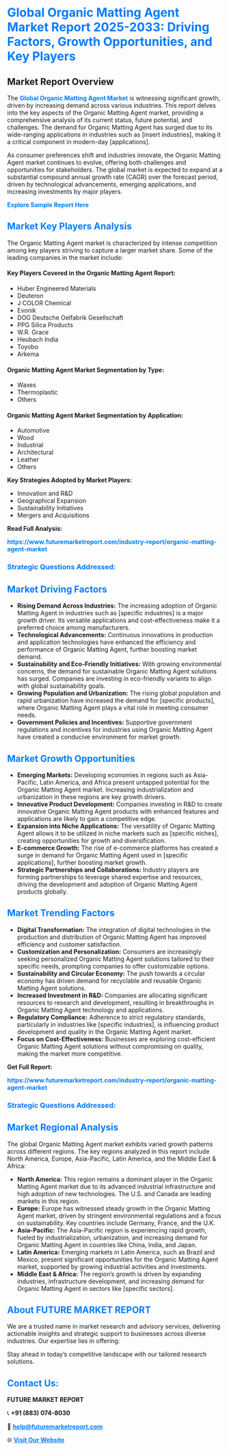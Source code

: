 <h1 style="color: #007BFF;">Global Organic Matting Agent Market Report 2025-2033: Driving Factors, Growth Opportunities, and Key Players</h1>

<section id="overview">
<h2>Market Report Overview</h2>
<p>The <a href="https://www.futuremarketreport.com/industry-report/organic-matting-agent-market" style="color: #007BFF; text-decoration: none;"><strong>Global Organic Matting Agent Market</strong></a> is witnessing significant growth, driven by increasing demand across various industries. This report delves into the key aspects of the Organic Matting Agent market, providing a comprehensive analysis of its current status, future potential, and challenges. The demand for Organic Matting Agent has surged due to its wide-ranging applications in industries such as [insert industries], making it a critical component in modern-day [applications].</p>
<p>As consumer preferences shift and industries innovate, the Organic Matting Agent market continues to evolve, offering both challenges and opportunities for stakeholders. The global market is expected to expand at a substantial compound annual growth rate (CAGR) over the forecast period, driven by technological advancements, emerging applications, and increasing investments by major players.</p>
</section>

<section id="overview">
<p><a href="https://www.futuremarketreport.com/request-sample/reportId=42047" style="color: #007BFF; text-decoration: none;"><strong>Explore Sample Report Here</strong></a></p>
</section>

<section id="key-players">
<h2 style="color: #007BFF;">Market Key Players Analysis</h2>
<p>The Organic Matting Agent market is characterized by intense competition among key players striving to capture a larger market share. Some of the leading companies in the market include:</p>
<h4>Key Players Covered in the Organic Matting Agent Report:</h4>
<ul><li>Huber Engineered Materials</li><li>Deuteron</li><li>J COLOR Chemical</li><li>Evonik</li><li>DOG Deutsche Oelfabrik Gesellschaft</li><li>PPG Silica Products</li><li>W.R. Grace</li><li>Heubach India</li><li>Toyobo</li><li>Arkema</li></ul>
<h4>Organic Matting Agent Market Segmentation by Type:</h4>
<ul><li>Waxes</li><li>Thermoplastic</li><li>Others</li></ul>

<h4>Organic Matting Agent Market Segmentation by Application:</h4>
<ul><li>Automotive</li><li>Wood</li><li>Industrial</li><li>Architectural</li><li>Leather</li><li>Others</li></ul>
<p><strong>Key Strategies Adopted by Market Players:</strong></p>
<ul>
<li>Innovation and R&D</li>
<li>Geographical Expansion</li>
<li>Sustainability Initiatives</li>
<li>Mergers and Acquisitions</li>
</ul>
</section>

<section>
<p><strong>Read Full Analysis: </strong></p><a href="https://www.futuremarketreport.com/industry-report/organic-matting-agent-market" style="color: #007BFF; text-decoration: none;"><strong>https://www.futuremarketreport.com/industry-report/organic-matting-agent-market</strong></a>
<h3 style="color: #007BFF;">Strategic Questions Addressed:</h3>
</section>

<section id="driving-factors">
<h2 style="color: #007BFF;">Market Driving Factors</h2>
<ul>
<li><strong>Rising Demand Across Industries:</strong> The increasing adoption of Organic Matting Agent in industries such as [specific industries] is a major growth driver. Its versatile applications and cost-effectiveness make it a preferred choice among manufacturers.</li>
<li><strong>Technological Advancements:</strong> Continuous innovations in production and application technologies have enhanced the efficiency and performance of Organic Matting Agent, further boosting market demand.</li>
<li><strong>Sustainability and Eco-Friendly Initiatives:</strong> With growing environmental concerns, the demand for sustainable Organic Matting Agent solutions has surged. Companies are investing in eco-friendly variants to align with global sustainability goals.</li>
<li><strong>Growing Population and Urbanization:</strong> The rising global population and rapid urbanization have increased the demand for [specific products], where Organic Matting Agent plays a vital role in meeting consumer needs.</li>
<li><strong>Government Policies and Incentives:</strong> Supportive government regulations and incentives for industries using Organic Matting Agent have created a conducive environment for market growth.</li>
</ul>
</section>

<section id="growth-opportunities">
<h2 style="color: #007BFF;">Market Growth Opportunities</h2>
<ul>
<li><strong>Emerging Markets:</strong> Developing economies in regions such as Asia-Pacific, Latin America, and Africa present untapped potential for the Organic Matting Agent market. Increasing industrialization and urbanization in these regions are key growth drivers.</li>
<li><strong>Innovative Product Development:</strong> Companies investing in R&D to create innovative Organic Matting Agent products with enhanced features and applications are likely to gain a competitive edge.</li>
<li><strong>Expansion into Niche Applications:</strong> The versatility of Organic Matting Agent allows it to be utilized in niche markets such as [specific niches], creating opportunities for growth and diversification.</li>
<li><strong>E-commerce Growth:</strong> The rise of e-commerce platforms has created a surge in demand for Organic Matting Agent used in [specific applications], further boosting market growth.</li>
<li><strong>Strategic Partnerships and Collaborations:</strong> Industry players are forming partnerships to leverage shared expertise and resources, driving the development and adoption of Organic Matting Agent products globally.</li>
</ul>
</section>

<section id="trending-factors">
<h2 style="color: #007BFF;">Market Trending Factors</h2>
<ul>
<li><strong>Digital Transformation:</strong> The integration of digital technologies in the production and distribution of Organic Matting Agent has improved efficiency and customer satisfaction.</li>
<li><strong>Customization and Personalization:</strong> Consumers are increasingly seeking personalized Organic Matting Agent solutions tailored to their specific needs, prompting companies to offer customizable options.</li>
<li><strong>Sustainability and Circular Economy:</strong> The push towards a circular economy has driven demand for recyclable and reusable Organic Matting Agent solutions.</li>
<li><strong>Increased Investment in R&D:</strong> Companies are allocating significant resources to research and development, resulting in breakthroughs in Organic Matting Agent technology and applications.</li>
<li><strong>Regulatory Compliance:</strong> Adherence to strict regulatory standards, particularly in industries like [specific industries], is influencing product development and quality in the Organic Matting Agent market.</li>
<li><strong>Focus on Cost-Effectiveness:</strong> Businesses are exploring cost-efficient Organic Matting Agent solutions without compromising on quality, making the market more competitive.</li>
</ul>
</section>

<section>
<p><strong>Get Full Report: </strong></p><a href="https://www.futuremarketreport.com/industry-report/organic-matting-agent-market" style="color: #007BFF; text-decoration: none;"><strong>https://www.futuremarketreport.com/industry-report/organic-matting-agent-market</strong></a>
<h3 style="color: #007BFF;">Strategic Questions Addressed:</h3>
</section>


<section id="regional-analysis">
<h2 style="color: #007BFF;">Market Regional Analysis</h2>
<p>The global Organic Matting Agent market exhibits varied growth patterns across different regions. The key regions analyzed in this report include North America, Europe, Asia-Pacific, Latin America, and the Middle East & Africa:</p>
<ul>
<li><strong>North America:</strong> This region remains a dominant player in the Organic Matting Agent market due to its advanced industrial infrastructure and high adoption of new technologies. The U.S. and Canada are leading markets in this region.</li>
<li><strong>Europe:</strong> Europe has witnessed steady growth in the Organic Matting Agent market, driven by stringent environmental regulations and a focus on sustainability. Key countries include Germany, France, and the U.K.</li>
<li><strong>Asia-Pacific:</strong> The Asia-Pacific region is experiencing rapid growth, fueled by industrialization, urbanization, and increasing demand for Organic Matting Agent in countries like China, India, and Japan.</li>
<li><strong>Latin America:</strong> Emerging markets in Latin America, such as Brazil and Mexico, present significant opportunities for the Organic Matting Agent market, supported by growing industrial activities and investments.</li>
<li><strong>Middle East & Africa:</strong> The region’s growth is driven by expanding industries, infrastructure development, and increasing demand for Organic Matting Agent in sectors like [specific sectors].</li>
</ul>
</section>

<footer>
<h2 style="color: #007BFF;">About FUTURE MARKET REPORT</h2>
<p>We are a trusted name in market research and advisory services, delivering actionable insights and strategic support to businesses across diverse industries. Our expertise lies in offering:</p>

<p>Stay ahead in today’s competitive landscape with our tailored research solutions.</p>

<h2 style="color: #007BFF;">Contact Us:</h2>
<p><strong>FUTURE MARKET REPORT</strong></p>
<p>📞 <strong>+91 (883) 074-8030</strong></p>
<p>📧 <strong><a href="mailto:help@futuremarketreport.com" style="color: #007BFF;">help@futuremarketreport.com</a></strong></p>
<p>🌐 <strong><a href="https://www.futuremarketreport.com/" style="color: #007BFF;">Visit Our Website</a></strong></p>
</footer>